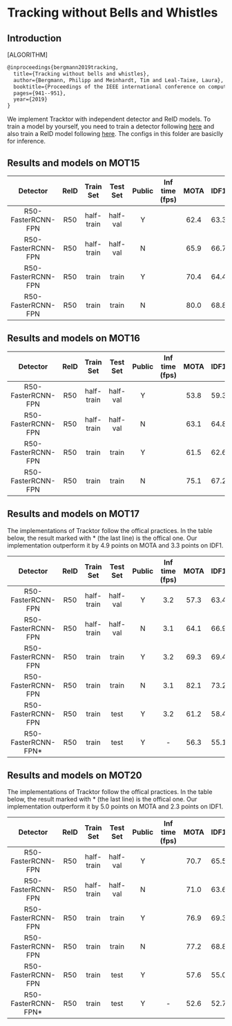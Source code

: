 # Tracking without Bells and Whistles

## Introduction

[ALGORITHM]

```latex
@inproceedings{bergmann2019tracking,
  title={Tracking without bells and whistles},
  author={Bergmann, Philipp and Meinhardt, Tim and Leal-Taixe, Laura},
  booktitle={Proceedings of the IEEE international conference on computer vision},
  pages={941--951},
  year={2019}
}
```

We implement Tracktor with independent detector and ReID models. To train a model by yourself, you need to train a detector following [here](../../det/) and also train a ReID model following [here](../../reid/).
The configs in this folder are basiclly for inference.

## Results and models on MOT15

|    Detector     |  ReID  | Train Set | Test Set | Public | Inf time (fps) | MOTA | IDF1 | FP | FN | IDSw. | Config | Download |
| :-------------: | :----: | :-------: | :------: | :----: | :------------: | :--: | :--: |:--:|:--:| :---: | :----: | :------: |
| R50-FasterRCNN-FPN | R50 | half-train | half-val | Y     |      | 62.4 | 63.3 | 1323 | 6642 | 125 | [config](tracktor_faster-rcnn_r50_fpn_4e_mot15-public-half.py) | [detector](https://download.openmmlab.com/mmtracking/mot/faster_rcnn/faster-rcnn_r50_fpn_4e_mot15-half-f48f6578.pth) [reid](https://download.openmmlab.com/mmtracking/mot/reid/reid_r50_6e_mot15-30ba14d3.pth) |
| R50-FasterRCNN-FPN | R50 | half-train | half-val | N     |      | 65.9 | 66.7 | 3404 | 3746 | 188 | [config](tracktor_faster-rcnn_r50_fpn_4e_mot15-private-half.py) | [detector](https://download.openmmlab.com/mmtracking/mot/faster_rcnn/faster-rcnn_r50_fpn_4e_mot15-half-f48f6578.pth) [reid](https://download.openmmlab.com/mmtracking/mot/reid/reid_r50_6e_mot15-30ba14d3.pth) |
| R50-FasterRCNN-FPN | R50 | train      | train    | Y     |      | 70.4 | 64.4 | 1125 | 11355 | 277 |  [config](tracktor_faster-rcnn_r50_fpn_4e_mot15-public.py) | [detector](https://download.openmmlab.com/mmtracking/mot/faster_rcnn/faster-rcnn_r50_fpn_4e_mot15-9e00ac7f.pth) [reid](https://download.openmmlab.com/mmtracking/mot/reid/reid_r50_6e_mot15-30ba14d3.pth) |
| R50-FasterRCNN-FPN | R50 | train      | train    | N     |      | 80.0 | 68.8 | 3883 | 4256 | 473 | [config](tracktor_faster-rcnn_r50_fpn_4e_mot15-private.py) | [detector](https://download.openmmlab.com/mmtracking/mot/faster_rcnn/faster-rcnn_r50_fpn_4e_mot15-9e00ac7f.pth) [reid](https://download.openmmlab.com/mmtracking/mot/reid/reid_r50_6e_mot15-30ba14d3.pth) |

## Results and models on MOT16

|    Detector     |  ReID  | Train Set | Test Set | Public | Inf time (fps) | MOTA | IDF1 | FP | FN | IDSw. | Config | Download |
| :-------------: | :----: | :-------: | :------: | :----: | :------------: | :--: | :--: |:--:|:--:| :---: | :----: | :------: |
| R50-FasterRCNN-FPN | R50 | half-train | half-val | Y     |      | 53.8 | 59.3 | 459 | 24007 | 179 | [config](tracktor_faster-rcnn_r50_fpn_4e_mot16-public-half.py) | [detector](https://download.openmmlab.com/mmtracking/mot/faster_rcnn/faster-rcnn_r50_fpn_4e_mot16-half-4c1b09ac.pth) [reid](https://download.openmmlab.com/mmtracking/mot/reid/reid_r50_6e_mot16-244ecae5.pth) |
| R50-FasterRCNN-FPN | R50 | half-train | half-val | N     |      | 63.1 | 64.8 | 4389 | 14905 | 383 | [config](tracktor_faster-rcnn_r50_fpn_4e_mot16-private-half.py) | [detector](https://download.openmmlab.com/mmtracking/mot/faster_rcnn/faster-rcnn_r50_fpn_4e_mot16-half-4c1b09ac.pth) [reid](https://download.openmmlab.com/mmtracking/mot/reid/reid_r50_6e_mot16-244ecae5.pth) |
| R50-FasterRCNN-FPN | R50 | train      | train    | Y     |      | 61.5 | 62.6 | 1162 | 30896 | 403 |  [config](tracktor_faster-rcnn_r50_fpn_4e_mot16-public.py) | [detector](https://download.openmmlab.com/mmtracking/mot/faster_rcnn/faster-rcnn_r50_fpn_4e_mot16-ccb2ff52.pth) [reid](https://download.openmmlab.com/mmtracking/mot/reid/reid_r50_6e_mot16-244ecae5.pth) |
| R50-FasterRCNN-FPN | R50 | train      | train    | N     |      | 75.1 | 67.2 | 7766 | 18516 | 1220 | [config](tracktor_faster-rcnn_r50_fpn_4e_mot16-private.py) | [detector](https://download.openmmlab.com/mmtracking/mot/faster_rcnn/faster-rcnn_r50_fpn_4e_mot16-ccb2ff52.pth) [reid](https://download.openmmlab.com/mmtracking/mot/reid/reid_r50_6e_mot16-244ecae5.pth) |

## Results and models on MOT17

The implementations of Tracktor follow the offical practices.
In the table below, the result marked with * (the last line) is the offical one.
Our implementation outperform it by 4.9 points on MOTA and 3.3 points on IDF1.

|    Detector     |  ReID  | Train Set | Test Set | Public | Inf time (fps) | MOTA | IDF1 | FP | FN | IDSw. | Config | Download |
| :-------------: | :----: | :-------: | :------: | :----: | :------------: | :--: | :--: |:--:|:--:| :---: | :----: | :------: |
| R50-FasterRCNN-FPN | R50 | half-train | half-val | Y     | 3.2  | 57.3 | 63.4 | 1254 | 67091 | 614 | [config](tracktor_faster-rcnn_r50_fpn_4e_mot17-public-half.py) | [detector](https://download.openmmlab.com/mmtracking/mot/faster_rcnn/faster-rcnn_r50_fpn_4e_mot17-half-64ee2ed4.pth) [reid](https://download.openmmlab.com/mmtracking/mot/reid/reid_r50_6e_mot17-4bf6b63d.pth) |
| R50-FasterRCNN-FPN | R50 | half-train | half-val | N     | 3.1  | 64.1 | 66.9 | 11088 | 45762 | 1233 | [config](tracktor_faster-rcnn_r50_fpn_4e_mot17-private-half.py) | [detector](https://download.openmmlab.com/mmtracking/mot/faster_rcnn/faster-rcnn_r50_fpn_4e_mot17-half-64ee2ed4.pth) [reid](https://download.openmmlab.com/mmtracking/mot/reid/reid_r50_6e_mot17-4bf6b63d.pth) |
| R50-FasterRCNN-FPN | R50 | train      | train    | Y     | 3.2  | 69.3 | 69.4 | 4010 | 97918 | 1540 |  [config](tracktor_faster-rcnn_r50_fpn_4e_mot17-public.py) | [detector](https://download.openmmlab.com/mmtracking/mot/faster_rcnn/faster-rcnn_r50_fpn_4e_mot17-ffa52ae7.pth) [reid](https://download.openmmlab.com/mmtracking/mot/reid/reid_r50_6e_mot17-4bf6b63d.pth) |
| R50-FasterRCNN-FPN | R50 | train      | train    | N     | 3.1  | 82.1 | 73.2 | 12795 | 44637 | 3033 | [config](tracktor_faster-rcnn_r50_fpn_4e_mot17-private.py) | [detector](https://download.openmmlab.com/mmtracking/mot/faster_rcnn/faster-rcnn_r50_fpn_4e_mot17-ffa52ae7.pth) [reid](https://download.openmmlab.com/mmtracking/mot/reid/reid_r50_6e_mot17-4bf6b63d.pth) |
| R50-FasterRCNN-FPN | R50 | train      | test     | Y     | 3.2  | 61.2 | 58.4 | 8609 | 207627 | 2634 | [config](tracktor_faster-rcnn_r50_fpn_4e_mot17-public.py) | [detector](https://download.openmmlab.com/mmtracking/mot/faster_rcnn/faster-rcnn_r50_fpn_4e_mot17-ffa52ae7.pth) [reid](https://download.openmmlab.com/mmtracking/mot/reid/reid_r50_6e_mot17-4bf6b63d.pth) |
| R50-FasterRCNN-FPN* | R50 | train     | test     | Y     | -    | 56.3 | 55.1 | 8866 | 235449 | 1987 | -    | -     |

## Results and models on MOT20

The implementations of Tracktor follow the offical practices.
In the table below, the result marked with * (the last line) is the offical one.
Our implementation outperform it by 5.0 points on MOTA and 2.3 points on IDF1.

|    Detector     |  ReID  | Train Set | Test Set | Public | Inf time (fps) | MOTA | IDF1 | FP | FN | IDSw. | Config | Download |
| :-------------: | :----: | :-------: | :------: | :----: | :------------: | :--: | :--: |:--:|:--:| :---: | :----: | :------: |
| R50-FasterRCNN-FPN | R50 | half-train | half-val | Y     |      | 70.7 | 65.5 | 3513 | 175352 | 1436 | [config](tracktor_faster-rcnn_r50_fpn_4e_mot20-public-half.py) | [detector](https://download.openmmlab.com/mmtracking/mot/faster_rcnn/faster-rcnn_r50_fpn_8e_mot20-half-860a6c6f.pth) [reid](https://download.openmmlab.com/mmtracking/mot/reid/reid_r50_6e_mot20-afbdfea4.pth) |
| R50-FasterRCNN-FPN | R50 | half-train | half-val | N     |      | 71.0 | 63.6 | 5414 | 171493 | 1611 | [config](tracktor_faster-rcnn_r50_fpn_4e_mot20-private-half.py) | [detector](https://download.openmmlab.com/mmtracking/mot/faster_rcnn/faster-rcnn_r50_fpn_8e_mot20-half-860a6c6f.pth) [reid](https://download.openmmlab.com/mmtracking/mot/reid/reid_r50_6e_mot20-afbdfea4.pth) |
| R50-FasterRCNN-FPN | R50 | train      | train    | Y     |      | 76.9 | 69.3 | 1181 | 258494 | 2119 |  [config](tracktor_faster-rcnn_r50_fpn_4e_mot20-public.py) | [detector](https://download.openmmlab.com/mmtracking/mot/faster_rcnn/faster-rcnn_r50_fpn_8e_mot20-ef875499.pth) [reid](https://download.openmmlab.com/mmtracking/mot/reid/reid_r50_6e_mot20-afbdfea4.pth) |
| R50-FasterRCNN-FPN | R50 | train      | train    | N     |      | 77.2 | 68.8 | 1250 | 255362 | 2285 | [config](tracktor_faster-rcnn_r50_fpn_4e_mot20-private.py) | [detector](https://download.openmmlab.com/mmtracking/mot/faster_rcnn/faster-rcnn_r50_fpn_8e_mot20-ef875499.pth) [reid](https://download.openmmlab.com/mmtracking/mot/reid/reid_r50_6e_mot20-afbdfea4.pth) |
| R50-FasterRCNN-FPN | R50 | train      | test     | Y     |      | 57.6 | 55.0 | 7973 | 209676 | 1796 |  [config](tracktor_faster-rcnn_r50_fpn_4e_mot20-public.py) | [detector](https://download.openmmlab.com/mmtracking/mot/faster_rcnn/faster-rcnn_r50_fpn_8e_mot20-ef875499.pth) [reid](https://download.openmmlab.com/mmtracking/mot/reid/reid_r50_6e_mot20-afbdfea4.pth) |
| R50-FasterRCNN-FPN* | R50 | train     | test     | Y     | -    | 52.6 | 52.7 | 6930 | 236680 | 1648 | -    | -     |
